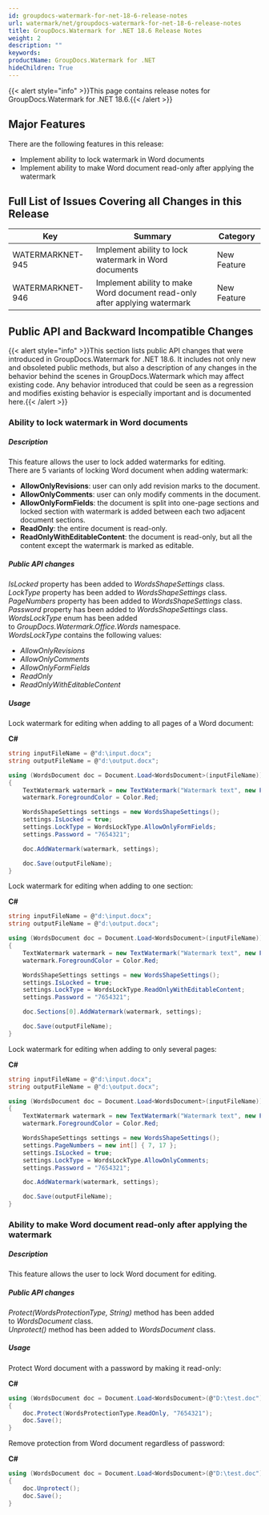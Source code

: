 ```yaml
---
id: groupdocs-watermark-for-net-18-6-release-notes
url: watermark/net/groupdocs-watermark-for-net-18-6-release-notes
title: GroupDocs.Watermark for .NET 18.6 Release Notes
weight: 2
description: ""
keywords: 
productName: GroupDocs.Watermark for .NET
hideChildren: True
---
```

{{< alert style="info" >}}This page contains release notes for GroupDocs.Watermark for .NET 18.6.{{< /alert >}}

## Major Features

There are the following features in this release:

* Implement ability to lock watermark in Word documents
* Implement ability to make Word document read-only after applying the watermark

## Full List of Issues Covering all Changes in this Release

| Key | Summary | Category |
| --- | --- | --- |
| WATERMARKNET-945 | Implement ability to lock watermark in Word documents | New Feature |
| WATERMARKNET-946 | Implement ability to make Word document read-only after applying watermark | New Feature |

## Public API and Backward Incompatible Changes

{{< alert style="info" >}}This section lists public API changes that were introduced in GroupDocs.Watermark for .NET 18.6. It includes not only new and obsoleted public methods, but also a description of any changes in the behavior behind the scenes in GroupDocs.Watermark which may affect existing code. Any behavior introduced that could be seen as a regression and modifies existing behavior is especially important and is documented here.{{< /alert >}}

### Ability to lock watermark in Word documents

##### Description

This feature allows the user to lock added watermarks for editing.  
There are 5 variants of locking Word document when adding watermark:

* **AllowOnlyRevisions**: user can only add revision marks to the document.
* **AllowOnlyComments**: user can only modify comments in the document.
* **AllowOnlyFormFields**: the document is split into one-page sections and locked section with watermark is added between each two adjacent document sections.
* **ReadOnly**: the entire document is read-only.
* **ReadOnlyWithEditableContent**: the document is read-only, but all the content except the watermark is marked as editable.

##### Public API changes

*IsLocked* property has been added to *WordsShapeSettings* class.  
*LockType* property has been added to *WordsShapeSettings* class.  
*PageNumbers* property has been added to *WordsShapeSettings* class.  
*Password* property has been added to *WordsShapeSettings* class.  
*WordsLockType* enum has been added to *GroupDocs.Watermark.Office.Words* namespace.  
*WordsLockType* contains the following values:

* *AllowOnlyRevisions*
* *AllowOnlyComments*
* *AllowOnlyFormFields*
* *ReadOnly*
* *ReadOnlyWithEditableContent*

##### Usage

Lock watermark for editing when adding to all pages of a Word document:

**C#**

```csharp
string inputFileName = @"d:\input.docx";
string outputFileName = @"d:\output.docx";

using (WordsDocument doc = Document.Load<WordsDocument>(inputFileName))
{
    TextWatermark watermark = new TextWatermark("Watermark text", new Font("Arial", 19));
    watermark.ForegroundColor = Color.Red;

    WordsShapeSettings settings = new WordsShapeSettings();
    settings.IsLocked = true;
    settings.LockType = WordsLockType.AllowOnlyFormFields;
    settings.Password = "7654321";

    doc.AddWatermark(watermark, settings);

    doc.Save(outputFileName);
}
```

Lock watermark for editing when adding to one section:

**C#**

```csharp
string inputFileName = @"d:\input.docx";
string outputFileName = @"d:\output.docx";

using (WordsDocument doc = Document.Load<WordsDocument>(inputFileName))
{
    TextWatermark watermark = new TextWatermark("Watermark text", new Font("Arial", 19));
    watermark.ForegroundColor = Color.Red;

    WordsShapeSettings settings = new WordsShapeSettings();
    settings.IsLocked = true;
    settings.LockType = WordsLockType.ReadOnlyWithEditableContent;
    settings.Password = "7654321";

    doc.Sections[0].AddWatermark(watermark, settings);

    doc.Save(outputFileName);
}
```

Lock watermark for editing when adding to only several pages:

**C#**

```csharp
string inputFileName = @"d:\input.docx";
string outputFileName = @"d:\output.docx";

using (WordsDocument doc = Document.Load<WordsDocument>(inputFileName))
{
    TextWatermark watermark = new TextWatermark("Watermark text", new Font("Arial", 19));
    watermark.ForegroundColor = Color.Red;

    WordsShapeSettings settings = new WordsShapeSettings();
    settings.PageNumbers = new int[] { 7, 17 };
    settings.IsLocked = true;
    settings.LockType = WordsLockType.AllowOnlyComments;
    settings.Password = "7654321";

    doc.AddWatermark(watermark, settings);

    doc.Save(outputFileName);
}
```

### Ability to make Word document read-only after applying the watermark

##### Description

This feature allows the user to lock Word document for editing.

##### Public API changes

*Protect(WordsProtectionType, String)* method has been added to *WordsDocument* class.  
*Unprotect()* method has been added to *WordsDocument* class.

##### Usage

Protect Word document with a password by making it read-only:

**C#**

```csharp
using (WordsDocument doc = Document.Load<WordsDocument>(@"D:\test.doc"))
{
    doc.Protect(WordsProtectionType.ReadOnly, "7654321");
    doc.Save();
}
```

Remove protection from Word document regardless of password:

**C#**

```csharp
using (WordsDocument doc = Document.Load<WordsDocument>(@"D:\test.doc"))
{
    doc.Unprotect();
    doc.Save();
}
```
